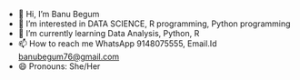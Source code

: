 - 👋 Hi, I’m Banu Begum
- 👀 I’m interested in DATA SCIENCE, R programming, Python programming
- 🌱 I’m currently learning Data Analysis, Python, R
- 📫 How to reach me WhatsApp 9148075555, Email.Id banubegum76@gmail.com
- 😄 Pronouns: She/Her


<!---
banubegum76/banubegum76 is a ✨ special ✨ repository because its `README.md` (this file) appears on your GitHub profile.
You can click the Preview link to take a look at your changes.
--->
